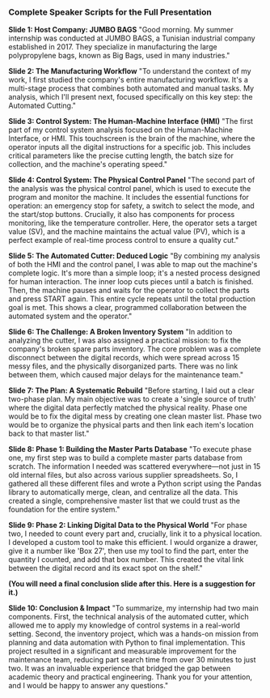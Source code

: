 ### **Complete Speaker Scripts for the Full Presentation**

**Slide 1: Host Company: JUMBO BAGS**
"Good morning. My summer internship was conducted at JUMBO BAGS, a Tunisian industrial company established in 2017. They specialize in manufacturing the large polypropylene bags, known as Big Bags, used in many industries."

**Slide 2: The Manufacturing Workflow**
"To understand the context of my work, I first studied the company's entire manufacturing workflow. It's a multi-stage process that combines both automated and manual tasks. My analysis, which I'll present next, focused specifically on this key step: the Automated Cutting."

**Slide 3: Control System: The Human-Machine Interface (HMI)**
"The first part of my control system analysis focused on the Human-Machine Interface, or HMI. This touchscreen is the brain of the machine, where the operator inputs all the digital instructions for a specific job. This includes critical parameters like the precise cutting length, the batch size for collection, and the machine's operating speed."

**Slide 4: Control System: The Physical Control Panel**
"The second part of the analysis was the physical control panel, which is used to execute the program and monitor the machine. It includes the essential functions for operation: an emergency stop for safety, a switch to select the mode, and the start/stop buttons. Crucially, it also has components for process monitoring, like the temperature controller. Here, the operator sets a target value (SV), and the machine maintains the actual value (PV), which is a perfect example of real-time process control to ensure a quality cut."

**Slide 5: The Automated Cutter: Deduced Logic**
"By combining my analysis of both the HMI and the control panel, I was able to map out the machine's complete logic. It's more than a simple loop; it's a nested process designed for human interaction. The inner loop cuts pieces until a batch is finished. Then, the machine pauses and waits for the operator to collect the parts and press START again. This entire cycle repeats until the total production goal is met. This shows a clear, programmed collaboration between the automated system and the operator."

**Slide 6: The Challenge: A Broken Inventory System**
"In addition to analyzing the cutter, I was also assigned a practical mission: to fix the company's broken spare parts inventory. The core problem was a complete disconnect between the digital records, which were spread across 15 messy files, and the physically disorganized parts. There was no link between them, which caused major delays for the maintenance team."

**Slide 7: The Plan: A Systematic Rebuild**
"Before starting, I laid out a clear two-phase plan. My main objective was to create a 'single source of truth' where the digital data perfectly matched the physical reality. Phase one would be to fix the digital mess by creating one clean master list. Phase two would be to organize the physical parts and then link each item's location back to that master list."

**Slide 8: Phase 1: Building the Master Parts Database**
"To execute phase one, my first step was to build a complete master parts database from scratch. The information I needed was scattered everywhere—not just in 15 old internal files, but also across various supplier spreadsheets. So, I gathered all these different files and wrote a Python script using the Pandas library to automatically merge, clean, and centralize all the data. This created a single, comprehensive master list that we could trust as the foundation for the entire system."

**Slide 9: Phase 2: Linking Digital Data to the Physical World**
"For phase two, I needed to count every part and, crucially, link it to a physical location. I developed a custom tool to make this efficient. I would organize a drawer, give it a number like 'Box 27', then use my tool to find the part, enter the quantity I counted, and add that box number. This created the vital link between the digital record and its exact spot on the shelf."

**(You will need a final conclusion slide after this. Here is a suggestion for it.)**

**Slide 10: Conclusion & Impact**
"To summarize, my internship had two main components. First, the technical analysis of the automated cutter, which allowed me to apply my knowledge of control systems in a real-world setting. Second, the inventory project, which was a hands-on mission from planning and data automation with Python to final implementation. This project resulted in a significant and measurable improvement for the maintenance team, reducing part search time from over 30 minutes to just two. It was an invaluable experience that bridged the gap between academic theory and practical engineering. Thank you for your attention, and I would be happy to answer any questions."
